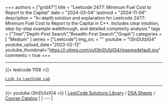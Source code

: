 
+++
authors = ["grid47"]
title = "Leetcode 2477: Minimum Fuel Cost to Report to the Capital"
date = "2024-03-04"
lastmod = "2024-11-06"
description = "In-depth solution and explanation for Leetcode 2477: Minimum Fuel Cost to Report to the Capital in C++. Includes clear intuition, step-by-step example walkthrough, and detailed complexity analysis."
tags = ["Tree","Depth-First Search","Breadth-First Search","Graph"]
categories = [
    "Medium"
]
series = ["Leetcode"]
img_src = ""
youtube = "I3lnDUIzIG4"
youtube_upload_date="2023-02-12"
youtube_thumbnail="https://i.ytimg.com/vi/I3lnDUIzIG4/maxresdefault.jpg"
comments = true
+++



---
{{< leetcode 1158 >}}

[`Link to LeetCode Lab`](https://leetcode.com/problems/minimum-fuel-cost-to-report-to-the-capital/description/)

---
{{< youtube I3lnDUIzIG4 >}}
| [LeetCode Solutions Library](https://grid47.xyz/leetcode/) / [DSA Sheets](https://grid47.xyz/sheets/) / [Course Catalog](https://grid47.xyz/courses/) |
| --- |
